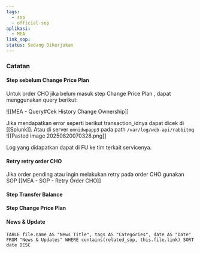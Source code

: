 ```yaml
---
tags:
  - sop
  - official-sop
aplikasi:
  - MEA
link_sop:
status: Sedang Dikerjakan
---
```

### Catatan

#### Step sebelum Change Price Plan
Untuk order CHO jika belum masuk step Change Price Plan	, dapat menggunakan query berikut:

![[MEA - Query#Cek History Change Ownership]]

Jika mendapatkan error seperti berikut transaction_idnya dapat dicek di [[Splunk]]. Atau di server `omnidwpapp3` pada path `/var/log/web-api/rabbitmq`
![[Pasted image 20250820070328.png]]

Log yang didapatkan dapat di FU ke tim terkait servicenya.

#### Retry retry order CHO
Jika order pending atau ingin melakukan retry pada order CHO gunakan SOP [[MEA - SOP - Retry Order CHO]] 
#### Step Transfer Balance
#### Step Change Price Plan

#### News & Update
```dataview
TABLE file.name AS "News Title", tags AS "Categories", date AS "Date" FROM "News & Updates" WHERE contains(related_sop, this.file.link) SORT date DESC
```

